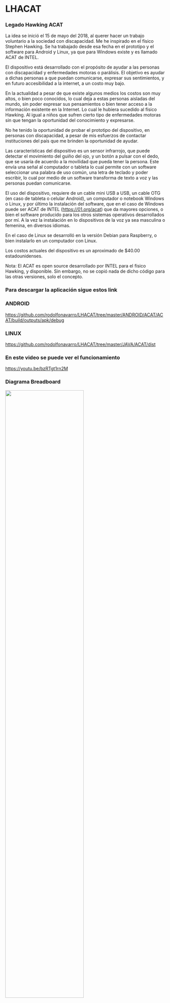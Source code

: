 # LHACAT
### Legado Hawking ACAT

La idea se inició el 15 de mayo del 2018, al querer hacer un trabajo voluntario a la sociedad con discapacidad. 
Me he inspirado en el físico Stephen Hawking. Se ha trabajado desde esa fecha en el prototipo y el software para Android y Linux, ya que para Windows existe y es llamado ACAT de INTEL.

El dispositivo está desarrollado con el propósito de ayudar a las personas con discapacidad y enfermedades motoras o parálisis.   El objetivo es ayudar a dichas personas a que puedan comunicarse, expresar sus sentimientos, y en futuro accesibilidad a la internet, a un costo muy bajo.

En la actualidad a pesar de que existe algunos medios los costos son muy altos, o bien poco conocidos, lo cual deja a estas personas aisladas del mundo, sin poder expresar sus pensamientos o bien tener acceso a la información existente en la Internet. Lo cual le hubiera sucedido al físico Hawking.  Al igual a niños que sufren cierto tipo de enfermedades motoras sin que tengan la oportunidad del conocimiento y expresarse.

No he tenido la oportunidad de probar el prototipo del dispositivo, en personas con discapacidad, a pesar de mis esfuerzos de contactar instituciones del país que me brinden la oportunidad de ayudar.

Las características del dispositivo es un sensor infrarrojo, que puede detectar el movimiento del guiño del ojo, y un botón a pulsar con el dedo, que se usaría de acuerdo a la movilidad que pueda tener la persona.  Este envía una señal al computador o tableta lo cual permite con un software seleccionar una palabra de uso común, una letra de teclado y poder escribir, lo cual por medio de un software transforma de texto a voz y las personas puedan comunicarse.

El uso del dispositivo, requiere de un cable mini USB a USB, un cable OTG (en caso de tableta o celular Android), un computador o notebook Windows o Linux, y por último la instalación del software, que en el caso de Windows puede ser ACAT de INTEL (https://01.org/acat) que da mayores opciones, o bien el software producido para los otros sistemas operativos desarrollados por mí.  A la vez la instalación en lo dispositivos de la voz ya sea masculina o femenina, en diversos idiomas.

En el caso de Linux se desarrolló en la versión Debian para Raspberry, o bien instalarlo en un computador con Linux.

Los costos actuales del dispositivo es un aproximado de $40.00 estadounidenses.

Nota: El ACAT es open source desarrollado por INTEL para el físico Hawking, y disponible.  Sin embargo, no se copió nada de dicho código para las otras versiones, solo el concepto.

### Para descargar la aplicación sigue estos link
### ANDROID
https://github.com/rodolfonavarro/LHACAT/tree/master/ANDROID/ACAT/ACAT/build/outputs/apk/debug

### LINUX
https://github.com/rodolfonavarro/LHACAT/tree/master/JAVA/ACAT/dist

### En este video se puede ver el funcionamiento 
https://youtu.be/bzRTgt1rn2M

### Diagrama Breadboard
<img src="https://user-images.githubusercontent.com/61749659/88952566-d7ede780-d254-11ea-879a-b0888f7cb2c3.png" width="70%"></img>

### PCB
<img src="https://user-images.githubusercontent.com/61749659/88954215-3d42d800-d257-11ea-998c-fc9508b20ee7.png" width="50%"></img>

### Diagrama esquemático
<img src="https://user-images.githubusercontent.com/61749659/88954342-7ed38300-d257-11ea-9f27-930c8ccbe767.png" width="50%"></img>

### Componentes
<img src="https://user-images.githubusercontent.com/61749659/88955266-ec33e380-d258-11ea-9035-12052ab9713b.PNG" width="90%"></img>
